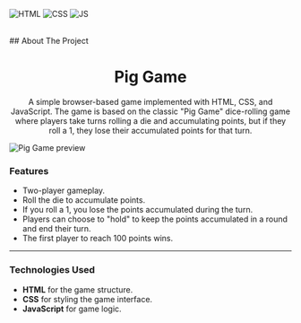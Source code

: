 <div id="top"></div>

![HTML](https://img.shields.io/badge/HTML5-E34F26?style=for-the-badge&logo=html5&logoColor=white)
![CSS](https://img.shields.io/badge/CSS3-1572B6?style=for-the-badge&logo=css3&logoColor=white)
![JS](https://img.shields.io/badge/JavaScript-F7DF1E?style=for-the-badge&logo=javascript&logoColor=black)

</br>
## About The Project

<div align="center">
  <h1 align="center">Pig Game</h1>
  <p>
    A simple browser-based game implemented with HTML, CSS, and JavaScript.
    The game is based on the classic "Pig Game" dice-rolling game where players take turns rolling a die and accumulating points, 
    but if they roll a 1, they lose their accumulated points for that turn.
  </p>
</div>


![Pig Game preview](./img/preview.png)

### Features

- Two-player gameplay.
- Roll the die to accumulate points.
- If you roll a 1, you lose the points accumulated during the turn.
- Players can choose to "hold" to keep the points accumulated in a round and end their turn.
- The first player to reach 100 points wins.

---

### Technologies Used

- **HTML** for the game structure.
- **CSS** for styling the game interface.
- **JavaScript** for game logic.

